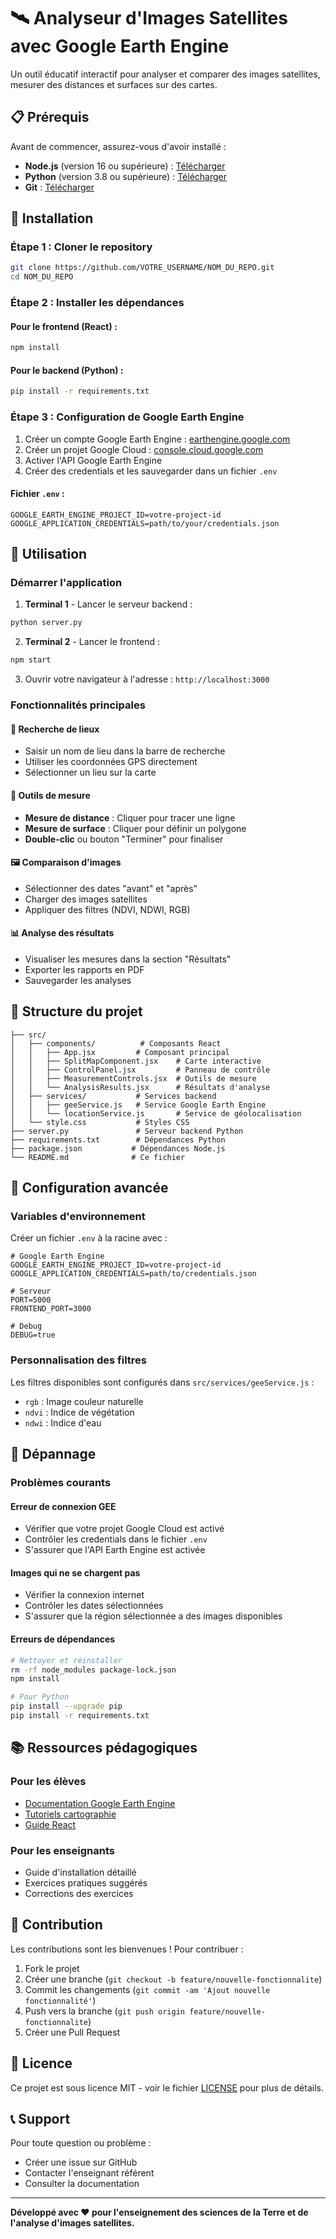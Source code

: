 # 🛰️ Analyseur d'Images Satellites avec Google Earth Engine

Un outil éducatif interactif pour analyser et comparer des images satellites, mesurer des distances et surfaces sur des cartes.

## 📋 Prérequis

Avant de commencer, assurez-vous d'avoir installé :

- **Node.js** (version 16 ou supérieure) : [Télécharger](https://nodejs.org/)
- **Python** (version 3.8 ou supérieure) : [Télécharger](https://python.org/)
- **Git** : [Télécharger](https://git-scm.com/)

## 🚀 Installation

### Étape 1 : Cloner le repository

```bash
git clone https://github.com/VOTRE_USERNAME/NOM_DU_REPO.git
cd NOM_DU_REPO
```

### Étape 2 : Installer les dépendances

#### Pour le frontend (React) :
```bash
npm install
```

#### Pour le backend (Python) :
```bash
pip install -r requirements.txt
```

### Étape 3 : Configuration de Google Earth Engine

1. Créer un compte Google Earth Engine : [earthengine.google.com](https://earthengine.google.com/)
2. Créer un projet Google Cloud : [console.cloud.google.com](https://console.cloud.google.com/)
3. Activer l'API Google Earth Engine
4. Créer des credentials et les sauvegarder dans un fichier `.env`

#### Fichier `.env` :
```env
GOOGLE_EARTH_ENGINE_PROJECT_ID=votre-project-id
GOOGLE_APPLICATION_CREDENTIALS=path/to/your/credentials.json
```

## 🎯 Utilisation

### Démarrer l'application

1. **Terminal 1** - Lancer le serveur backend :
```bash
python server.py
```

2. **Terminal 2** - Lancer le frontend :
```bash
npm start
```

3. Ouvrir votre navigateur à l'adresse : `http://localhost:3000`

### Fonctionnalités principales

#### 📍 Recherche de lieux
- Saisir un nom de lieu dans la barre de recherche
- Utiliser les coordonnées GPS directement
- Sélectionner un lieu sur la carte

#### 📐 Outils de mesure
- **Mesure de distance** : Cliquer pour tracer une ligne
- **Mesure de surface** : Cliquer pour définir un polygone
- **Double-clic** ou bouton "Terminer" pour finaliser

#### 🖼️ Comparaison d'images
- Sélectionner des dates "avant" et "après"
- Charger des images satellites
- Appliquer des filtres (NDVI, NDWI, RGB)

#### 📊 Analyse des résultats
- Visualiser les mesures dans la section "Résultats"
- Exporter les rapports en PDF
- Sauvegarder les analyses

## 📁 Structure du projet

```
├── src/
│   ├── components/          # Composants React
│   │   ├── App.jsx         # Composant principal
│   │   ├── SplitMapComponent.jsx    # Carte interactive
│   │   ├── ControlPanel.jsx         # Panneau de contrôle
│   │   ├── MeasurementControls.jsx  # Outils de mesure
│   │   └── AnalysisResults.jsx      # Résultats d'analyse
│   ├── services/           # Services backend
│   │   ├── geeService.js   # Service Google Earth Engine
│   │   └── locationService.js       # Service de géolocalisation
│   └── style.css           # Styles CSS
├── server.py               # Serveur backend Python
├── requirements.txt        # Dépendances Python
├── package.json           # Dépendances Node.js
└── README.md              # Ce fichier
```

## 🔧 Configuration avancée

### Variables d'environnement

Créer un fichier `.env` à la racine avec :

```env
# Google Earth Engine
GOOGLE_EARTH_ENGINE_PROJECT_ID=votre-project-id
GOOGLE_APPLICATION_CREDENTIALS=path/to/credentials.json

# Serveur
PORT=5000
FRONTEND_PORT=3000

# Debug
DEBUG=true
```

### Personnalisation des filtres

Les filtres disponibles sont configurés dans `src/services/geeService.js` :
- `rgb` : Image couleur naturelle
- `ndvi` : Indice de végétation
- `ndwi` : Indice d'eau

## 🐛 Dépannage

### Problèmes courants

#### Erreur de connexion GEE
- Vérifier que votre projet Google Cloud est activé
- Contrôler les credentials dans le fichier `.env`
- S'assurer que l'API Earth Engine est activée

#### Images qui ne se chargent pas
- Vérifier la connexion internet
- Contrôler les dates sélectionnées
- S'assurer que la région sélectionnée a des images disponibles

#### Erreurs de dépendances
```bash
# Nettoyer et réinstaller
rm -rf node_modules package-lock.json
npm install

# Pour Python
pip install --upgrade pip
pip install -r requirements.txt
```

## 📚 Ressources pédagogiques

### Pour les élèves
- [Documentation Google Earth Engine](https://developers.google.com/earth-engine)
- [Tutoriels cartographie](https://leafletjs.com/)
- [Guide React](https://react.dev/)

### Pour les enseignants
- Guide d'installation détaillé
- Exercices pratiques suggérés
- Corrections des exercices

## 🤝 Contribution

Les contributions sont les bienvenues ! Pour contribuer :

1. Fork le projet
2. Créer une branche (`git checkout -b feature/nouvelle-fonctionnalite`)
3. Commit les changements (`git commit -am 'Ajout nouvelle fonctionnalité'`)
4. Push vers la branche (`git push origin feature/nouvelle-fonctionnalite`)
5. Créer une Pull Request

## 📄 Licence

Ce projet est sous licence MIT - voir le fichier [LICENSE](LICENSE) pour plus de détails.

## 📞 Support

Pour toute question ou problème :
- Créer une issue sur GitHub
- Contacter l'enseignant référent
- Consulter la documentation

---

**Développé avec ❤️ pour l'enseignement des sciences de la Terre et de l'analyse d'images satellites.**